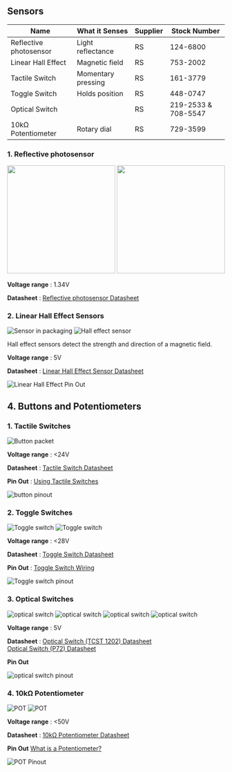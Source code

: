 
## Sensors

|Name |What it Senses |Supplier|Stock Number|
|-|-|-|-|
|Reflective photosensor |Light reflectance|RS|124-6800|
|Linear Hall Effect |Magnetic field  |RS|753-2002|
|Tactile Switch |Momentary pressing |RS|161-3779|
|Toggle Switch|Holds position |RS|448-0747|
|Optical Switch || RS|219-2533 & 708-5547|
|10kΩ Potentiometer|Rotary dial |RS|729-3599|

### 1. Reflective photosensor
<img src="images/IMG_0383.jpg" width="250">
<img src="images/IMG_0384.jpg" width="250">


**Voltage range**
: 1.34V

**Datasheet**
: [Reflective photosensor Datasheet](https://docs.rs-online.com/52cd/0900766b81539a4a.pdf)

<!-- **Pin Out**
![Photosensor datasheet](images/Screenshot 2025-09-24 234941.png) -->


### 2. Linear Hall Effect Sensors
![Sensor in packaging](images/IMG_0368.jpg)
![Hall effect sensor](images/IMG_0369.jpg)

Hall effect sensors detect the strength and direction of a magnetic field.

**Voltage range**
: 5V

**Datasheet**
: [Linear Hall Effect Sensor Datasheet](https://docs.rs-online.com/e64f/0900766b8106a158.pdf)


![Linear Hall Effect Pin Out ](https://fabacademy.org/2022/labs/dilijan/students/onik-babajanyan/images/week12/data3.jpg)






## 4. Buttons and Potentiometers



### 1. Tactile Switches
![Button packet](images/buttons_1.png)

**Voltage range**
: <24V

**Datasheet**
: [Tactile Switch Datasheet](https://docs.rs-online.com/e4fd/A700000009237051.pdf)

**Pin Out**
: [Using Tactile Switches](https://www.sameskydevices.com/blog/tactile-switches-101#:~:text=Tactile%20switches%20typically%20contain%204,in%20a%20very%20small%20package.)

![button pinout](images/button_pinout.png)
### 2. Toggle Switches
![Toggle switch](images/Toggle_switch_1.png)
![Toggle switch](images/toggle_switch_2.png)

**Voltage range**
: <28V

**Datasheet**
: [Toggle Switch Datasheet](https://docs.rs-online.com/4727/0900766b8158554d.pdf)

**Pin Out**
: [Toggle Switch Wiring](https://www.learningaboutelectronics.com/Articles/Toggle-switch-wiring.php)

![Toggle switch pinout](images/toggle_switch_pinout.png)

### 3. Optical Switches
![optical switch](images/optical_switch_1.png)
![optical switch](images/optical_switch_2.png)
![optical switch](images/optical_switch_3.png)
![optical switch](images/optical_switch_4.png)

**Voltage range**
: 5V

**Datasheet**
: [Optical Switch (TCST 1202) Datasheet](https://docs.rs-online.com/80d3/0900766b80e30951.pdf)  
[Optical Switch (P72) Datasheet](https://docs.rs-online.com/bb59/0900766b8151e488.pdf)

**Pin Out**

![optical switch pinout](images/optical_switch_pinout.png)

### 4. 10kΩ Potentiometer
![POT](images/POT_1.png)
![POT](images/POT_2.png)

**Voltage range**
: <50V

**Datasheet**
: [10kΩ Potentiometer Datasheet](https://docs.rs-online.com/06f8/0900766b80f4c571.pdf)  

**Pin Out**
[What is a Potentiometer?](https://www.etechnophiles.com/what-is-a-potentiometer/#google_vignette)

![POT Pinout](images/POT_Pinout.png)


